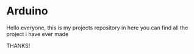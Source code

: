 # Arduino
Hello everyone, this is my projects repository in here you can find all the project i have ever made

THANKS!
